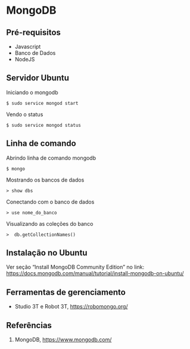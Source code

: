 # MongoDB

## Pré-requisitos
* Javascript
* Banco de Dados 
* NodeJS 

## Servidor Ubuntu
Iniciando o mongodb
```
$ sudo service mongod start
```
Vendo o status 
```
$ sudo service mongod status
```
## Linha de comando 
Abrindo linha de comando mongodb 
```
$ mongo 
```

Mostrando os bancos de dados
```
> show dbs  
```

Conectando com o banco de dados
```
> use nome_do_banco  
```

Visualizando as coleções do banco 
```
>  db.getCollectionNames() 
```
## Instalação no Ubuntu 

Ver seção “Install MongoDB Community Edition” no link: 
https://docs.mongodb.com/manual/tutorial/install-mongodb-on-ubuntu/ 

## Ferramentas de gerenciamento 
* Studio 3T e Robot 3T, https://robomongo.org/  

## Referências 
1. MongoDB, https://www.mongodb.com/

